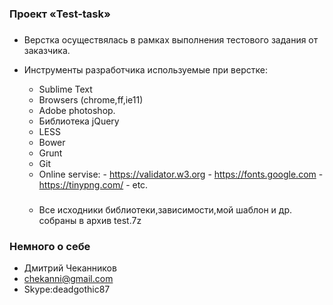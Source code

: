 ### Проект «Test-task» ###

###
* Верстка осуществялась в рамках выполнения тестового задания от заказчика.
* Инструменты разработчика используемые при верстке:
  - Sublime Text
  - Browsers (chrome,ff,ie11)
  - Adobe photoshop.
  - Библиотека jQuery
  - LESS
  - Bower
  - Grunt
  - Git
  - Online servise: - https://validator.w3.org
  					- https://fonts.google.com
  					- https://tinypng.com/
  					- etc.

  ###
  - Все исходники библиотеки,зависимости,мой шаблон и др. собраны в архив test.7z					


### Немного о себе ###
* Дмитрий Чеканников
* chekanni@gmail.com
* Skype:deadgothic87


